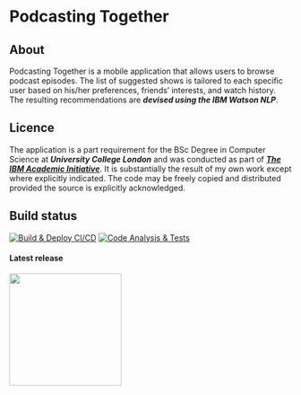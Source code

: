 # Podcasting Together


## About

Podcasting Together is a mobile application that allows users to browse podcast episodes. The list of suggested shows is tailored to each
specific user based on his/her preferences, friends’ interests, and watch history. The resulting recommendations are ***devised using the IBM Watson NLP***.


## Licence

The application is a part requirement for the BSc Degree in Computer Science at ***University College London*** and was conducted as part of [***The IBM Academic Initiative***](https://www.ibm.com/academic/home). It is substantially the result of my own work except where explicitly indicated. The code may be freely copied and distributed provided the source is explicitly acknowledged.

## Build status

[![Build & Deploy CI/CD](https://github.com/TudorAxinte/ucl-podcast-app/actions/workflows/build_and_deploy.yaml/badge.svg)](https://github.com/TudorAxinte/ucl-podcast-app/actions/workflows/build_and_deploy.yaml) [![Code Analysis & Tests](https://github.com/TudorAxinte/ucl-podcast-app/actions/workflows/analyze_and_test.yaml/badge.svg)](https://github.com/TudorAxinte/ucl-podcast-app/actions/workflows/analyze_and_test.yaml)

####  Latest release

<a href ="https://nightly.link/TudorAxinte/ucl-podcast-app/workflows/android_ci.yaml/dev/release-apk.zip"><img src = "https://static.coingecko.com/s/coingecko_logos/Download_Android_APK_2-2846c5e4a5754bfb95852c31a578b15a0ab21324e5fb3ad988b6e23fbcd5e454.svg" width="200"></img></a>
